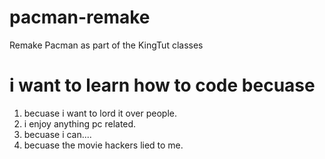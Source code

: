 # pacman-remake
Remake Pacman as part of the KingTut classes


# i want to learn how to code becuase
1. becuase i want to lord it over people.
2. i enjoy anything pc related.
3. becuase i can....
4. becuase the movie hackers lied to me. 
